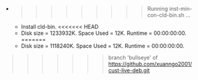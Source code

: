 * >>>>>>>>> Running inst-min-con-cld-bin.sh ...
  * Install cld-bin.
<<<<<<< HEAD
  * Disk size = 1233932K. Space Used = 12K. Runtime = 00:00:00:00.
=======
  * Disk size = 1118240K. Space Used = 12K. Runtime = 00:00:00:00.
>>>>>>> branch 'bullseye' of https://github.com/xuanngo2001/cust-live-deb.git
